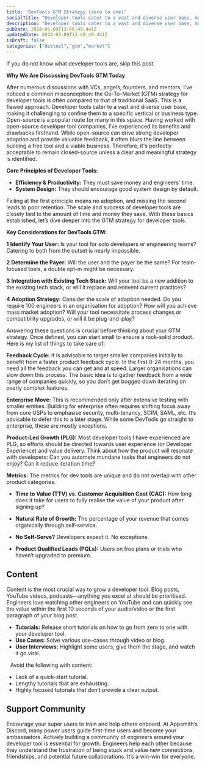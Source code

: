 ```yaml
---
title: 'DevTools GTM Strategy (zero to one)'
socialTitle: "Developer tools cater to a vast and diverse user base, making it challenging to confine them to a specific vertical or business type."
description: "Developer tools cater to a vast and diverse user base, making it challenging to confine them to a specific vertical or business type. The Go-To-Market (GTM) strategy for developer tools is often compared to that of traditional SaaS"
pubDate: 2024-05-09T13:48:49.441Z
updatedDate: 2024-05-09T13:48:49.441Z
isDraft: false
categories: ["devtool","gtm","market"]
---
```


If you do not know what developer tools are, skip this post.

**Why We Are Discussing DevTools GTM Today**

After numerous discussions with VCs, angels, founders, and mentors, I’ve noticed a common misconception: the Go-To-Market (GTM) strategy for developer tools is often compared to that of traditional SaaS. This is a flawed approach. Developer tools cater to a vast and diverse user base, making it challenging to confine them to a specific vertical or business type.
Open-source is a popular route for many in this space. Having worked with open-source developer tool companies, I’ve experienced its benefits and drawbacks firsthand. While open-source can drive strong developer adoption and provide valuable feedback, it often blurs the line between building a free tool and a viable business. Therefore, it's perfectly acceptable to remain closed-source unless a clear and meaningful strategy is identified.

**Core Principles of Developer Tools:**
- **Efficiency & Productivity:** They must save money and engineers’ time.
- **System Design:** They should encourage good system design by default.

Failing at the first principle means no adoption, and missing the second leads to poor retention. The scale and success of developer tools are closely tied to the amount of time and money they save. With these basics established, let’s dive deeper into the GTM strategy for developer tools.

**Key Considerations for DevTools GTM:**

**1** **Identify Your User:** Is your tool for solo developers or engineering teams? Catering to both from the outset is nearly impossible.

**2** **Determine the Payer:** Will the user and the payer be the same? For team-focused tools, a double opt-in might be necessary.

**3** **Integration with Existing Tech Stack:** Will your tool be a new addition to the existing tech stack, or will it replace and reinvent current practices?

**4** **Adoption Strategy:** Consider the scale of adoption needed. Do you require 100 engineers in an organisation for adoption? How will you achieve mass market adoption? Will your tool necessitate process changes or compatibility upgrades, or will it be plug-and-play?

Answering these questions is crucial before thinking about your GTM strategy. Once defined, you can start small to ensure a rock-solid product. Here is my list of things to take care of:

**Feedback Cycle:** It is advisable to target smaller companies initially to benefit from a faster product feedback cycle. In the first 0-24 months, you need all the feedback you can get and at speed. Larger organisations can slow down this process. The basic idea is to gather feedback from a wide range of companies quickly, so you don’t get bogged down iterating on overly complex features.

**Enterprise Move:** This is recommended only after extensive testing with smaller entities. Building for enterprise often requires shifting focus away from core USPs to emphasise security, multi-tenancy, SCIM, SAML, etc. It’s advisable to defer this to a later stage. While some DevTools go straight to enterprise, these are mostly exceptions.

**Product-Led Growth (PLG):** Most developer tools I have experienced are PLG, so efforts should be directed towards user experience (or Developer Experience) and value delivery. Think about how the product will resonate with developers: Can you automate mundane tasks that engineers do not enjoy? Can it reduce iteration time?

**Metrics:** The metrics for dev tools are unique and do not overlap with other product categories.

* **Time to Value (TTV) vs. Customer Acquisition Cost (CAC):** How long does it take for users to fully realise the value of your product after signing up?

* **Natural Rate of Growth:** The percentage of your revenue that comes organically through self-service.

* **No Self-Serve?** Developers expect it. No exceptions.

* **Product Qualified Leads (PQLs):** Users on free plans or trials who haven’t upgraded to premium.

## Content
Content is the most crucial way to grow a developer tool. Blog posts, YouTube videos, podcasts—anything you excel at should be prioritised. Engineers love watching other engineers on YouTube and can quickly see the value within the first 10 seconds of your audio/video or the first paragraph of your blog post.

* **Tutorials:** Release short tutorials on how to go from zero to one with your developer tool.
* **Use Cases:** Solve various use-cases through video or blog.
* **User Interviews:** Highlight some users, give them the stage, and watch it go viral.

⠀Avoid the following with content:
* Lack of a quick-start tutorial.
* Lengthy tutorials that are exhausting.
* Highly focused tutorials that don’t provide a clear output.

## Support Community
Encourage your super users to train and help others onboard. At Appsmith’s Discord, many power users guide first-time users and become your ambassadors. Actively building a community of engineers around your developer tool is essential for growth. Engineers help each other because they understand the frustration of being stuck and value new connections, friendships, and potential future collaborations. It’s a win-win for everyone.





